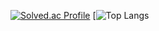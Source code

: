 
[![Solved.ac Profile](http://mazassumnida.wtf/api/v2/generate_badge?boj=ghdwlals0617)](https://solved.ac/ghdwlals0617/)
[![Top Langs](https://github-readme-stats.vercel.app/api/top-langs/?username=d1mm1n&layout=Demo&theme=tokyonight)

